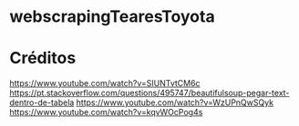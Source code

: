 # webscrapingTearesToyota

# Créditos
https://www.youtube.com/watch?v=SIUNTvtCM6c
https://pt.stackoverflow.com/questions/495747/beautifulsoup-pegar-text-dentro-de-tabela
https://www.youtube.com/watch?v=WzUPnQwSQyk
https://www.youtube.com/watch?v=kqvWOcPog4s